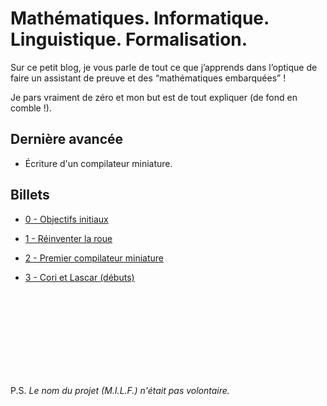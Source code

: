 # Mathématiques. Informatique. Linguistique. Formalisation.

Sur ce petit blog, je vous parle de tout ce que j’apprends dans l’optique de faire un assistant de preuve et des “mathématiques embarquées” !

Je pars vraiment de zéro et mon but est de tout expliquer (de fond en comble !).

## Dernière avancée

* Écriture d'un compilateur miniature.


## Billets

* [0 - Objectifs initiaux](blog/0-objectifs-initiaux.md)

* [1 - Réinventer la roue](blog/1-reinventer-la-roue.md)

* [2 - Premier compilateur miniature](blog/2-premier-compilateur-miniature.md)

* [3 - Cori et Lascar (débuts)](blog/3-Cori-Lascar-débuts)

<br>
<br>
<br>
<br>
<br>
<br>
<br>
<br>


P.S. _Le nom du projet (M.I.L.F.) n'était pas volontaire._
